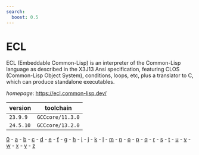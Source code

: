 ```yaml
---
search:
  boost: 0.5
---
```

# ECL

ECL (Embeddable Common-Lisp) is an interpreter of the Common-Lisp language  as described in the X3J13 Ansi specification, featuring CLOS (Common-Lisp Object System),  conditions, loops, etc, plus a translator to C, which can produce standalone executables.

*homepage*: <https://ecl.common-lisp.dev/>

version | toolchain
--------|----------
``23.9.9`` | ``GCCcore/11.3.0``
``24.5.10`` | ``GCCcore/13.2.0``

[0](../0/index.md) - [a](../a/index.md) - [b](../b/index.md) - [c](../c/index.md) - [d](../d/index.md) - [e](../e/index.md) - [f](../f/index.md) - [g](../g/index.md) - [h](../h/index.md) - [i](../i/index.md) - [j](../j/index.md) - [k](../k/index.md) - [l](../l/index.md) - [m](../m/index.md) - [n](../n/index.md) - [o](../o/index.md) - [p](../p/index.md) - [q](../q/index.md) - [r](../r/index.md) - [s](../s/index.md) - [t](../t/index.md) - [u](../u/index.md) - [v](../v/index.md) - [w](../w/index.md) - [x](../x/index.md) - [y](../y/index.md) - [z](../z/index.md)

